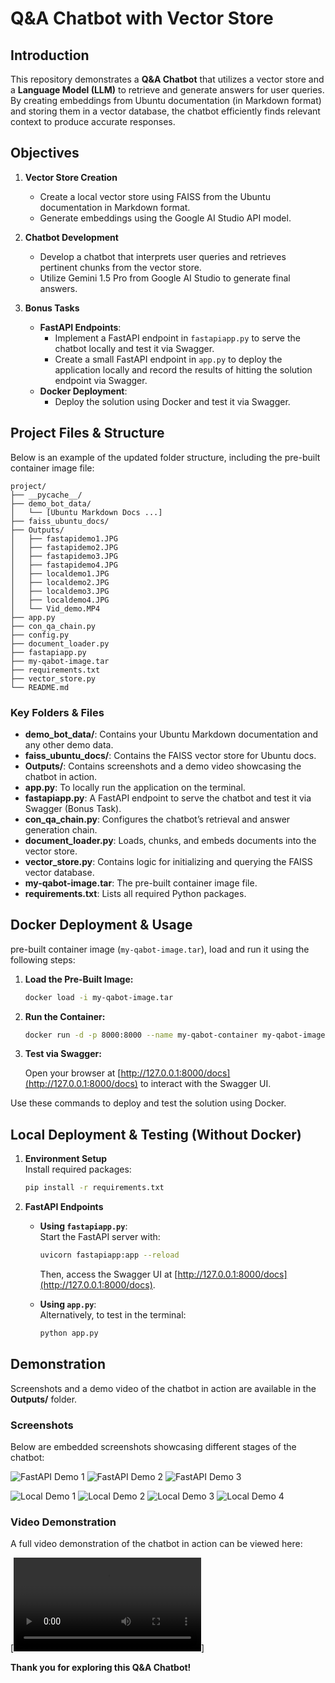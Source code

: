 # Q&A Chatbot with Vector Store

## Introduction

This repository demonstrates a **Q&A Chatbot** that utilizes a vector store and a **Language Model (LLM)** to retrieve and generate answers for user queries. By creating embeddings from Ubuntu documentation (in Markdown format) and storing them in a vector database, the chatbot efficiently finds relevant context to produce accurate responses.

## Objectives

1. **Vector Store Creation**  
   - Create a local vector store using FAISS from the Ubuntu documentation in Markdown format.  
   - Generate embeddings using the Google AI Studio API model.

2. **Chatbot Development**  
   - Develop a chatbot that interprets user queries and retrieves pertinent chunks from the vector store.  
   - Utilize Gemini 1.5 Pro from Google AI Studio to generate final answers.

3. **Bonus Tasks**  
   - **FastAPI Endpoints**:  
     - Implement a FastAPI endpoint in `fastapiapp.py` to serve the chatbot locally and test it via Swagger.  
     - Create a small FastAPI endpoint in `app.py` to deploy the application locally and record the results of hitting the solution endpoint via Swagger.
   - **Docker Deployment**:  
     - Deploy the solution using Docker and test it via Swagger.

## Project Files & Structure

Below is an example of the updated folder structure, including the pre-built container image file:

```
project/
├── __pycache__/
├── demo_bot_data/
│   └── [Ubuntu Markdown Docs ...]
├── faiss_ubuntu_docs/
├── Outputs/
│   ├── fastapidemo1.JPG
│   ├── fastapidemo2.JPG
│   ├── fastapidemo3.JPG
│   ├── fastapidemo4.JPG
│   ├── localdemo1.JPG
│   ├── localdemo2.JPG
│   ├── localdemo3.JPG
│   ├── localdemo4.JPG
│   └── Vid_demo.MP4
├── app.py
├── con_qa_chain.py
├── config.py
├── document_loader.py
├── fastapiapp.py
├── my-qabot-image.tar
├── requirements.txt
├── vector_store.py
└── README.md
```

### Key Folders & Files

- **demo_bot_data/**: Contains your Ubuntu Markdown documentation and any other demo data.
- **faiss_ubuntu_docs/**: Contains the FAISS vector store for Ubuntu docs.
- **Outputs/**: Contains screenshots and a demo video showcasing the chatbot in action.
- **app.py**: To locally run the application on the terminal.
- **fastapiapp.py**: A FastAPI endpoint to serve the chatbot and test it via Swagger (Bonus Task).
- **con_qa_chain.py**: Configures the chatbot’s retrieval and answer generation chain.
- **document_loader.py**: Loads, chunks, and embeds documents into the vector store.
- **vector_store.py**: Contains logic for initializing and querying the FAISS vector database.
- **my-qabot-image.tar**: The pre-built container image file.
- **requirements.txt**: Lists all required Python packages.

## Docker Deployment & Usage

pre-built container image (`my-qabot-image.tar`), load and run it using the following steps:

1. **Load the Pre-Built Image:**

   ```bash
   docker load -i my-qabot-image.tar
   ```

2. **Run the Container:**

   ```bash
   docker run -d -p 8000:8000 --name my-qabot-container my-qabot-image:latest
   ```

3. **Test via Swagger:**

   Open your browser at [http://127.0.0.1:8000/docs](http://127.0.0.1:8000/docs) to interact with the Swagger UI.

Use these commands to deploy and test the solution using Docker.

## Local Deployment & Testing (Without Docker)

1. **Environment Setup**  
   Install required packages:
   ```bash
   pip install -r requirements.txt
   ```


2. **FastAPI Endpoints**

   - **Using `fastapiapp.py`**:  
     Start the FastAPI server with:
     ```bash
     uvicorn fastapiapp:app --reload
     ```
     Then, access the Swagger UI at [http://127.0.0.1:8000/docs](http://127.0.0.1:8000/docs).

   - **Using `app.py`**:  
     Alternatively, to test in the terminal:
     ```bash
     python app.py
     ```
    


## Demonstration

Screenshots and a demo video of the chatbot in action are available in the **Outputs/** folder.

### Screenshots

Below are embedded screenshots showcasing different stages of the chatbot:

![FastAPI Demo 1](Outputs/fastapidemo1.JPG)
![FastAPI Demo 2](Outputs/fastapidemo2.JPG)
![FastAPI Demo 3](Outputs/fastapidemo3.JPG)


![Local Demo 1](Outputs/localdemo1.JPG)
![Local Demo 2](Outputs/localdemo2.JPG)
![Local Demo 3](Outputs/localdemo3.JPG)
![Local Demo 4](Outputs/localdemo4.JPG)

### Video Demonstration

A full video demonstration of the chatbot in action can be viewed here:

[![Demo Video](Outputs/Vid_demo.MP4)]

**Thank you for exploring this Q&A Chatbot!**
